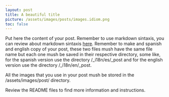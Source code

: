 ```yaml
---
layout: post
title: A beautiful title
picture: /assets/images/posts/images.idiom.png
toc: false
---
```


Put here the content of your post. Remember to use markdown sintaxis, you can review about markdown sintaxis [here](https://www.markdownguide.org/basic-syntax). 
Remember to make and spanish and english copy of your post, these two files mush have the same file name but each one mush be
saved in their respective directory, some like, for the spanish version use the directory /_i18n/es/_post and for the english
version use the directory /_i18n/en/_post.

All the images that you use in your post mush be stored in the /assets/images/post/ directory.

Review the README files to find more information and instructions.